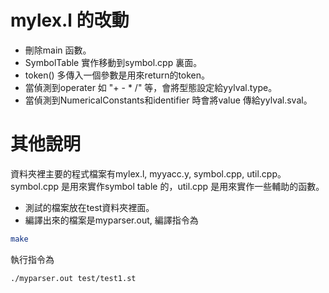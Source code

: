# mylex.l 的改動

- 刪除main 函數。
- SymbolTable 實作移動到symbol.cpp 裏面。
- token() 多傳入一個參數是用來return的token。
- 當偵測到operater 如 "+ - * /" 等，會將型態設定給yylval.type。
- 當偵測到NumericalConstants和identifier 時會將value 傳給yylval.sval。

# 其他說明

資料夾裡主要的程式檔案有mylex.l, myyacc.y, symbol.cpp, util.cpp。
symbol.cpp 是用來實作symbol table 的，util.cpp 是用來實作一些輔助的函數。
- 測試的檔案放在test資料夾裡面。
- 編譯出來的檔案是myparser.out, 編譯指令為
```bash
make
```
執行指令為
```bash
./myparser.out test/test1.st
```
